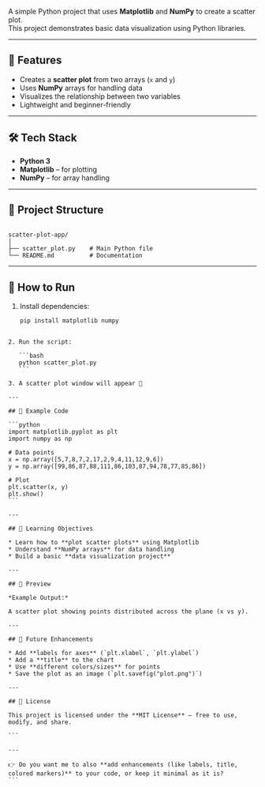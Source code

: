 

A simple Python project that uses **Matplotlib** and **NumPy** to create a scatter plot.  
This project demonstrates basic data visualization using Python libraries.  

---

## 🚀 Features
- Creates a **scatter plot** from two arrays (`x` and `y`)  
- Uses **NumPy** arrays for handling data  
- Visualizes the relationship between two variables  
- Lightweight and beginner-friendly  

---

## 🛠️ Tech Stack
- **Python 3**  
- **Matplotlib** – for plotting  
- **NumPy** – for array handling  

---

## 📂 Project Structure
```

scatter-plot-app/
│
├── scatter_plot.py    # Main Python file
└── README.md          # Documentation

````

---

## 📖 How to Run
1. Install dependencies:
   ```bash
   pip install matplotlib numpy
````

2. Run the script:

   ```bash
   python scatter_plot.py
   ```

3. A scatter plot window will appear 🎉

---

## 📝 Example Code

```python
import matplotlib.pyplot as plt
import numpy as np

# Data points
x = np.array([5,7,8,7,2,17,2,9,4,11,12,9,6])
y = np.array([99,86,87,88,111,86,103,87,94,78,77,85,86])

# Plot
plt.scatter(x, y)
plt.show()
```

---

## 🎯 Learning Objectives

* Learn how to **plot scatter plots** using Matplotlib
* Understand **NumPy arrays** for data handling
* Build a basic **data visualization project**

---

## 📸 Preview

*Example Output:*

A scatter plot showing points distributed across the plane (x vs y).

---

## 🔮 Future Enhancements

* Add **labels for axes** (`plt.xlabel`, `plt.ylabel`)
* Add a **title** to the chart
* Use **different colors/sizes** for points
* Save the plot as an image (`plt.savefig("plot.png")`)

---

## 📜 License

This project is licensed under the **MIT License** – free to use, modify, and share.

```

---

👉 Do you want me to also **add enhancements (like labels, title, colored markers)** to your code, or keep it minimal as it is?
```
